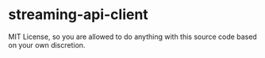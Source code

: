 # streaming-api-client

MIT License, so you are allowed to do anything with this source code based on your own discretion. 
